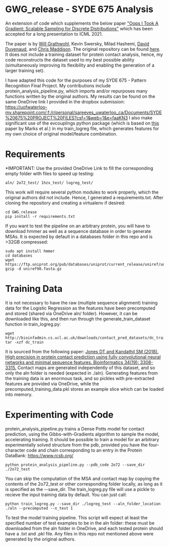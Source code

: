 # GWG_release - SYDE 675 Analysis
An extension of code which supplements the below paper
["Oops I Took A Gradient: Scalable Sampling for Discrete Distributions"](https://arxiv.org/abs/2102.04509) 
which has been accepted for a long presentation to ICML 2021. 

The paper is by [Will Grathwohl](http://www.cs.toronto.edu/~wgrathwohl/), Kevin Swersky, Milad Hashemi, 
[David Duvenaud](http://www.cs.toronto.edu/~duvenaud/), and [Chris Maddison](https://www.cs.toronto.edu/~cmaddis/).
The original repository can be found [here](https://github.com/wgrathwohl/GWG_release). It does not include a training dataset for protein contact analysis,
hence, my code reconstructs the dataset used to my best possible ability (simultaneously improving its flexibility
and enabling the generation of a larger training set).

I have adapted this code for the purposes of my SYDE 675 - Pattern Recognition Final Project.
My contributions include protein_analysis_pipeline.py, which imports and/or repurposes many functions written by the 
original authors. My results can be found on the same OneDrive link I provided in the dropbox submission:
https://uofwaterloo-my.sharepoint.com/:f:/r/personal/sareeves_uwaterloo_ca/Documents/SYDE%20675%20PROJECT%20FILES?csf=1&web=1&e=faaKN3
I also make significant use of the evcouplings python package (which is based on 
[this](https://doi.org/10.1371/journal.pone.0028766) paper by Marks et al.) in my train_logreg file, which generates 
features for my own choice of original model/feature combination.

# Requirements
*IMPORTANT: Use the provided OneDrive Link to fill the corresponding empty folder with files to speed up testing:
```
aln/ 2o72_test/ 1hzx_test/ logreg_test/
```
This work will require several python modules to work properly, which the original authors did not include. Hence, I 
generated a requirements.txt. After cloning the repository and creating a virtualenv if desired:
```
cd GWG_release
pip install -r requirements.txt
```
If you want to test the pipeline on an arbitrary protein, you will have to download hmmer as well as a sequence database 
in order to generate MSAs. It is expected by default in a databases folder in this repo and is >32GB compressed:
```
sudo apt install hmmer
cd databases
wget https://ftp.uniprot.org/pub/databases/uniprot/current_release/uniref/uniref90/uniref90.fasta.gz
gzip -d uniref90.fasta.gz
```
# Training Data
It is not necessary to have the raw (multiple sequence alignment) training data for the Logistic Regression 
as the features have been precomputed and stored (shared via OneDrive aln/ folder). However, it can be downloaded like 
this, and then run through the generate_train_dataset function in train_logreg.py:
```
wget http://bioinfadmin.cs.ucl.ac.uk/downloads/contact_pred_datasets/dc_train
tar -xzf dc_train
```
It is sourced from the following paper: 
[Jones DT and Kandathil SM (2018). High precision in protein contact prediction using fully convolutional neural networks and minimal sequence features. Bioinformatics 34(19): 3308-3315.](https://github.com/psipred/DeepCov)
Contact maps are generated independently of this dataset, and so only the aln folder is needed (expected in ./aln).
Generating features from the training data is an enormous task, and so pickles with pre-extracted features are provided
via OneDrive, while the precomputed_training_data.pkl stores an example slice which can be loaded into memory.

# Experimenting with Code
protein_analysis_pipeline.py trains a Dense Potts model for contact prediction, using the Gibbs-with-Gradients algorithm
to sample the model, accelerating training. It should be possible to train a model for an arbitrary experimentally
solved structure from the pdb, provided you have the four-character code and chain corresponding to an entry in the
Protein DataBank: https://www.rcsb.org/
```
python protein_analysis_pipeline.py --pdb_code 2o72 --save_dir ./2o72_test
```
You can skip the computation of the MSA and contact map by copying the contents of the 2o72_test or other corresponding
folder locally, as long as it is specified as the --save_dir.
The train_logreg.py file will use a pickle to recieve the input training data by default. You can just call:
```
python train_logreg.py --save_dir ./logreg_test --aln_folder_location ./aln --precomputed --n_test 1
```
To test the model training pipeline. This script will expect at least the specified number of test examples to be in 
the aln folder: these must be downloaded from the aln folder in OneDrive, and each tested protein should have a .txt and 
.pkl file.
Any files in this repo not mentioned above were generated by the original authors.
